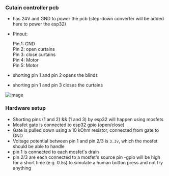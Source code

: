 ### Cutain controller pcb

- has 24V and GND to power the pcb (step-down converter will be added here to power the esp32)  
  
- Pinout:  

    Pin 1: GND  
    Pin 2: open curtains  
    Pin 3: close curtains  
    Pin 4: Motor  
    Pin 5: Motor  

- shorting pin 1 and pin 2 opens the blinds
- shorting pin 1 and pin 3 closes the curtains

![image](https://user-images.githubusercontent.com/38842553/168401683-ad2862df-2277-4cbb-bfc8-14a0a4172ebe.png)


### Hardware setup

- Shorting pins (1 and 2) && (1 and 3) by esp32 will happen using mosfets
- Mosfet gate is connected to esp32 gpio (open/close)
- Gate is pulled down using a 10 kOhm resistor, connected from gate to GND
- Voltage potential between pin 1 and pin 2/3 is `3.3v`, which the mosfet should be able to handle
- pin 1 is connected to each mosfet's drain
- pin 2/3 are each connected to a mosfet's source pin
-gpio will be high for a short time (e.g. 0.5s) to simulate a human button press and not fry anything
